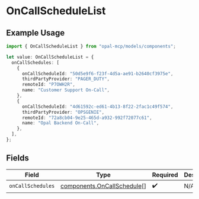 # OnCallScheduleList

## Example Usage

```typescript
import { OnCallScheduleList } from "opal-mcp/models/components";

let value: OnCallScheduleList = {
  onCallSchedules: [
    {
      onCallScheduleId: "50d5e9f6-f23f-4d5a-ae91-b2640cf3975e",
      thirdPartyProvider: "PAGER_DUTY",
      remoteId: "P7OWH2R",
      name: "Customer Support On-Call",
    },
    {
      onCallScheduleId: "4d61592c-ed61-4b13-8f22-2fac1c49f574",
      thirdPartyProvider: "OPSGENIE",
      remoteId: "72a8cb04-9e25-465d-a932-992f72077c61",
      name: "Opal Backend On-Call",
    },
  ],
};
```

## Fields

| Field                                                                    | Type                                                                     | Required                                                                 | Description                                                              |
| ------------------------------------------------------------------------ | ------------------------------------------------------------------------ | ------------------------------------------------------------------------ | ------------------------------------------------------------------------ |
| `onCallSchedules`                                                        | [components.OnCallSchedule](../../models/components/oncallschedule.md)[] | :heavy_check_mark:                                                       | N/A                                                                      |